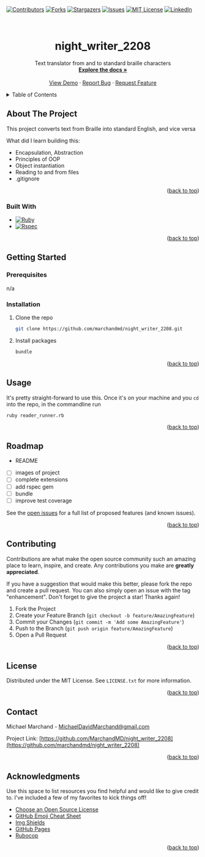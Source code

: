 <!-- Improved compatibility of back to top link: See: https://github.com/marchandmd/night_writer_2208/pull/73 -->

<a name="readme-top"></a>

<!--
*** Thanks for checking out the night_writer_2208. If you have a suggestion
*** that would make this better, please fork the repo and create a pull request
*** or simply open an issue with the tag "enhancement".
*** Don't forget to give the project a star!
*** Thanks again! Now go create something AMAZING! :D
-->

<!-- PROJECT SHIELDS -->
<!--
*** I'm using markdown "reference style" links for readability.
*** Reference links are enclosed in brackets [ ] instead of parentheses ( ).
*** See the bottom of this document for the declaration of the reference variables
*** for contributors-url, forks-url, etc. This is an optional, concise syntax you may use.
*** https://www.markdownguide.org/basic-syntax/#reference-style-links
-->

[![Contributors][contributors-shield]][contributors-url]
[![Forks][forks-shield]][forks-url]
[![Stargazers][stars-shield]][stars-url]
[![Issues][issues-shield]][issues-url]
[![MIT License][license-shield]][license-url]
[![LinkedIn][linkedin-shield]][linkedin-url]

<!-- PROJECT LOGO -->
<br />
<div align="center">

  <h1 align="center">night_writer_2208</h1>

  <p align="center">
    Text translator from and to standard braille characters
    <br />
    <a href="https://github.com/marchandmd/night_writer_2208"><strong>Explore the docs »</strong></a>
    <br />
    <br />
    <a href="https://github.com/marchandmd/night_writer_2208">View Demo</a>
    ·
    <a href="https://github.com/marchandmd/night_writer_2208/issues">Report Bug</a>
    ·
    <a href="https://github.com/marchandmd/night_writer_2208/issues">Request Feature</a>
  </p>
</div>

<!-- TABLE OF CONTENTS -->
<details>
  <summary>Table of Contents</summary>
  <ol>
    <li>
      <a href="#about-the-project">About The Project</a>
      <ul>
        <li><a href="#built-with">Built With</a></li>
      </ul>
    </li>
    <li>
      <a href="#getting-started">Getting Started</a>
      <ul>
        <li><a href="#prerequisites">Prerequisites</a></li>
        <li><a href="#installation">Installation</a></li>
      </ul>
    </li>
    <li><a href="#usage">Usage</a></li>
    <li><a href="#roadmap">Roadmap</a></li>
    <li><a href="#contributing">Contributing</a></li>
    <li><a href="#license">License</a></li>
    <li><a href="#contact">Contact</a></li>
    <li><a href="#acknowledgments">Acknowledgments</a></li>
  </ol>
</details>

<!-- ABOUT THE PROJECT -->

## About The Project

This project converts text from Braille into standard English, and vice versa

What did I learn building this:

- Encapsulation, Abstraction
- Principles of OOP
- Object instantiation
- Reading to and from files
- .gitignore


<p align="right">(<a href="#readme-top">back to top</a>)</p>

### Built With

-   [![Ruby][ruby.com]][ruby-url]
-   [![Rspec][rspec.com]][rspec-url]

<p align="right">(<a href="#readme-top">back to top</a>)</p>

<!-- GETTING STARTED -->

## Getting Started

### Prerequisites

n/a

### Installation

1. Clone the repo
    ```sh
    git clone https://github.com/marchandmd/night_writer_2208.git
    ```
2. Install packages
    ```sh
    bundle
    ```

<p align="right">(<a href="#readme-top">back to top</a>)</p>

<!-- USAGE EXAMPLES -->

## Usage

It's pretty straight-forward to use this. Once it's on your machine and you `cd` into the repo, in the commandline run

```bs
ruby reader_runner.rb
```


<p align="right">(<a href="#readme-top">back to top</a>)</p>

<!-- ROADMAP -->

## Roadmap

- README
- [ ] images of project
- [ ] complete extensions
- [ ] add rspec gem
- [ ] bundle
- [ ] improve test coverage

See the [open issues](https://github.com/marchandmd/night_writer_2208/issues) for a full list of proposed features (and known issues).

<p align="right">(<a href="#readme-top">back to top</a>)</p>

<!-- CONTRIBUTING -->

## Contributing

Contributions are what make the open source community such an amazing place to learn, inspire, and create. Any contributions you make are **greatly appreciated**.

If you have a suggestion that would make this better, please fork the repo and create a pull request. You can also simply open an issue with the tag "enhancement".
Don't forget to give the project a star! Thanks again!

1. Fork the Project
2. Create your Feature Branch (`git checkout -b feature/AmazingFeature`)
3. Commit your Changes (`git commit -m 'Add some AmazingFeature'`)
4. Push to the Branch (`git push origin feature/AmazingFeature`)
5. Open a Pull Request

<p align="right">(<a href="#readme-top">back to top</a>)</p>

<!-- LICENSE -->

## License

Distributed under the MIT License. See `LICENSE.txt` for more information.

<p align="right">(<a href="#readme-top">back to top</a>)</p>

<!-- CONTACT -->

## Contact

Michael Marchand - MichaelDavidMarchand@gmail.com

Project Link: [https://github.com/MarchandMD/night_writer_2208](https://github.com/marchandmd/night_writer_2208)

<p align="right">(<a href="#readme-top">back to top</a>)</p>

<!-- ACKNOWLEDGMENTS -->

## Acknowledgments

Use this space to list resources you find helpful and would like to give credit to. I've included a few of my favorites to kick things off!

-   [Choose an Open Source License](https://choosealicense.com)
-   [GitHub Emoji Cheat Sheet](https://www.webpagefx.com/tools/emoji-cheat-sheet)
-   [Img Shields](https://shields.io)
-   [GitHub Pages](https://pages.github.com)
-   [Rubocop](https://rubocop.org/)

<p align="right">(<a href="#readme-top">back to top</a>)</p>

<!-- MARKDOWN LINKS & IMAGES -->
<!-- https://www.markdownguide.org/basic-syntax/#reference-style-links -->

[contributors-shield]: https://img.shields.io/github/contributors/marchandmd/night_writer_2208.svg?style=for-the-badge
[contributors-url]: https://github.com/marchandmd/night_writer_2208/graphs/contributors
[forks-shield]: https://img.shields.io/github/forks/marchandmd/night_writer_2208.svg?style=for-the-badge
[forks-url]: https://github.com/marchandmd/night_writer_2208/network/members
[stars-shield]: https://img.shields.io/github/stars/marchandmd/night_writer_2208.svg?style=for-the-badge
[stars-url]: https://github.com/marchandmd/night_writer_2208/stargazers
[issues-shield]: https://img.shields.io/github/issues/marchandmd/night_writer_2208.svg?style=for-the-badge
[issues-url]: https://github.com/marchandmd/night_writer_2208/issues
[license-shield]: https://img.shields.io/github/license/marchandmd/night_writer_2208.svg?style=for-the-badge
[license-url]: https://github.com/marchandmd/night_writer_2208/blob/master/LICENSE.txt
[linkedin-shield]: https://img.shields.io/badge/-LinkedIn-black.svg?style=for-the-badge&logo=linkedin&colorB=555
[linkedin-url]: https://linkedin.com/in/marchandmd1
[product-screenshot]: images/screenshot.png
[bootstrap.com]: https://img.shields.io/badge/Bootstrap-563D7C?style=for-the-badge&logo=bootstrap&logoColor=white
[bootstrap-url]: https://getbootstrap.com
[ruby.com]: https://img.shields.io/badge/ruby-v2.7.4-red
[ruby-url]: https://ruby-doc.org/core-2.7.2/
[rspec.com]: https://img.shields.io/badge/rspec-v3.10-success
[rspec-url]: https://rspec.info/documentation/
